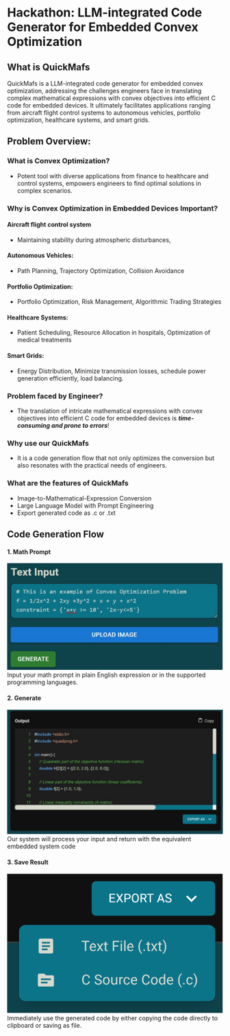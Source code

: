 # Hackathon: LLM-integrated Code Generator for Embedded Convex Optimization

## What is QuickMafs
QuickMafs is a LLM-integrated code generator for embedded convex optimization, addressing the challenges engineers face in translating complex mathematical expressions with convex objectives into efficient C code for embedded devices. It ultimately facilitates applications ranging from aircraft flight control systems to autonomous vehicles, portfolio optimization, healthcare systems, and smart grids.
## Problem Overview:
### What is Convex Optimization?
- Potent tool with diverse applications from finance to healthcare and control systems, empowers engineers to find optimal solutions in complex scenarios. 
### Why is Convex Optimization in Embedded Devices Important?
#### Aircraft flight control system
- Maintaining stability during atmospheric disturbances, 
#### Autonomous Vehicles:
- Path Planning, Trajectory Optimization, Collision Avoidance   
#### Portfolio Optimization:
- Portfolio Optimization, Risk Management, Algorithmic Trading Strategies
#### Healthcare Systems:
- Patient Scheduling, Resource Allocation in hospitals, Optimization of medical treatments
#### Smart Grids:
- Energy Distribution, Minimize transmission losses, schedule power generation efficiently, load balancing.   
### Problem faced by Engineer?
- The translation of intricate mathematical expressions with convex objectives into efficient C code for embedded devices is ***time-consuming and prone to errors***!
### Why use our QuickMafs
- It is a code generation flow that not only optimizes the conversion but also resonates with the practical needs of engineers. 
### What are the features of QuickMafs
- Image-to-Mathematical-Expression Conversion    
- Large Language Model with Prompt Engineering    
- Export generated code as .c or .txt    


## Code Generation Flow
#### 1. Math Prompt
![MathPrompt](./img/text-input.png)
Input your math prompt in plain English expression or in the supported programming languages.
#### 2. Generate
![CodeOutput](./img/code-output.png)
Our system will process your input and return with the equivalent embedded system code
#### 3. Save Result
![ExportAs](./img/export-as.png)
Immediately use the generated code by either copying the code directly to clipboard or saving as file.
